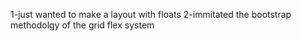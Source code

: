 1-just wanted to make a layout with floats 
2-immitated the bootstrap methodolgy of the grid flex system
